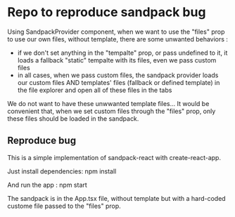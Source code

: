 # Repo to reproduce sandpack bug
Using SandpackProvider component, when we want to use the "files" prop to use our own files, without template, there are some unwanted behaviors :

- if we don't set anything in the "tempalte" prop, or pass undefined to it, it loads a fallback "static" tempalte with its files, even we pass custom files
- in all cases, when we pass custom files, the sandpack provider loads our custom files AND templates' files (fallback or defined template) in the file explorer and open all of these files in the tabs

We do not want to have these unwwanted template files... It would be convenient that, when we set custom files through the "files" prop, only these files should be loaded in the sandpack.

## Reproduce bug 
This is a simple implementation of sandpack-react with create-react-app.

Just install dependencies:
npm install

And run the app :
npm start

The sandpack is in the App.tsx file, without template but with a hard-coded custome file passed to the "files" prop. 
